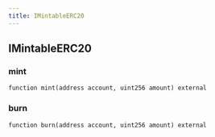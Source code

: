 ```yaml
---
title: IMintableERC20
---
```


## IMintableERC20

### mint

```solidity
function mint(address account, uint256 amount) external
```

### burn

```solidity
function burn(address account, uint256 amount) external
```
